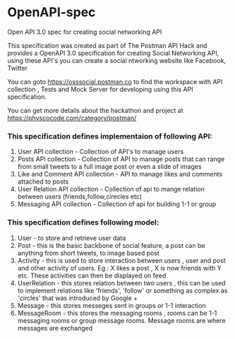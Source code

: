 # OpenAPI-spec
Open API 3.0 spec for creating social networking API

This specification was created as part of The Postman API Hack and provides a OpenAPI 3.0 specification for creating Social Networking API, using these API's you can create a social ntworking website like Facebook, Twitter

You can goto https://osssocial.postman.co to find the workspace with API collection , Tests and Mock Server for developing using this API specification. 

You can get more details about the hackathon and project at https://physcocode.com/category/postman/

### This specification defines implementaion of following API:
1) User API collection - Collection of API's to manage users
2) Posts API collection - Collection of API to manage posts that can range from small tweets to a full image post or even a slide of images
3) Like and Comment API collection - API to manage likes and comments attached to posts
4) User Relation API collection - Collection of api to mange relation between users (friends,follow,cirecles etc)
5) Messaging API collection - Collection of api for building 1-1 or group

### This specification defines following model:
1) User - to store and retrieve user data
2) Post - this is the basic backbone of social feature, a post can be anything from short tweets, to image based post 
3) Activity - this is used to store interaction between users , user and post and other activity of users. Eg : X likes a post , X is now friends with Y etc. These  activities can then be displayed on feed
4) UserRelation - this stores relation between two users , this can be used to implement relations like 'friends', 'follow' or something as complex as 'circles' that was introduced by Google +
5) Message - this stores messeges sent in groups or 1-1 interaction
6) MessageRoom - this stores the messaging rooms , rooms can be 1-1 messaging rooms or group message rooms. Message rooms are where messages are exchanged

